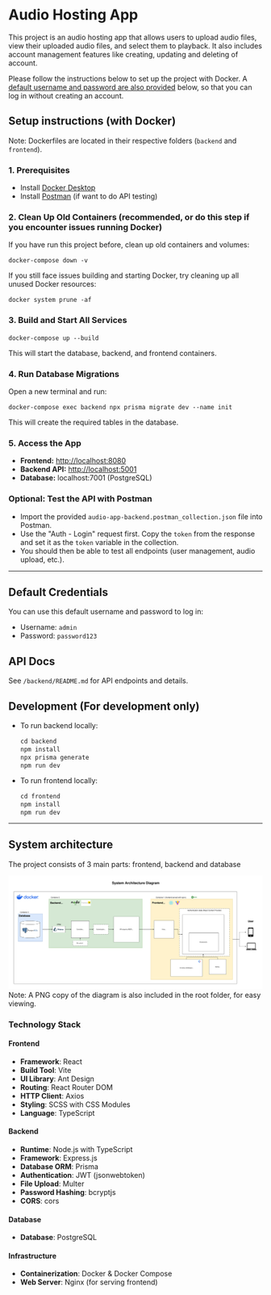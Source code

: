 # Audio Hosting App

This project is an audio hosting app that allows users to upload audio files, view their uploaded audio files, and select them to playback. It also includes account management features like creating, updating and deleting of account.

Please follow the instructions below to set up the project with Docker. A [default username and password are also provided](##default-credentials) below, so that you can log in without creating an account.

## Setup instructions (with Docker)

Note: Dockerfiles are located in their respective folders (`backend` and `frontend`).

### 1. Prerequisites

- Install [Docker Desktop](https://www.docker.com/products/docker-desktop/)
- Install [Postman](https://www.postman.com/downloads/) (if want to do API testing)

### 2. Clean Up Old Containers (recommended, or do this step if you encounter issues running Docker)

If you have run this project before, clean up old containers and volumes:

```
docker-compose down -v
```

If you still face issues building and starting Docker, try cleaning up all unused Docker resources:

```
docker system prune -af
```

### 3. Build and Start All Services

```
docker-compose up --build
```

This will start the database, backend, and frontend containers.

### 4. Run Database Migrations

Open a new terminal and run:

```
docker-compose exec backend npx prisma migrate dev --name init
```

This will create the required tables in the database.

### 5. Access the App

- **Frontend:** [http://localhost:8080](http://localhost:8080)
- **Backend API:** [http://localhost:5001](http://localhost:5001)
- **Database:** localhost:7001 (PostgreSQL)

### Optional: Test the API with Postman

- Import the provided `audio-app-backend.postman_collection.json` file into Postman.
- Use the "Auth - Login" request first. Copy the `token` from the response and set it as the `token` variable in the collection.
- You should then be able to test all endpoints (user management, audio upload, etc.).

---

## Default Credentials

You can use this default username and password to log in:

- Username: `admin`
- Password: `password123`

## API Docs

See `/backend/README.md` for API endpoints and details.

## Development (For development only)

- To run backend locally:
  ```
  cd backend
  npm install
  npx prisma generate
  npm run dev
  ```
- To run frontend locally:
  ```
  cd frontend
  npm install
  npm run dev
  ```

---

## System architecture

The project consists of 3 main parts: frontend, backend and database

![System Architecture](./system-architecture.svg)
Note: A PNG copy of the diagram is also included in the root folder, for easy viewing.

### Technology Stack

#### Frontend

- **Framework**: React
- **Build Tool**: Vite
- **UI Library**: Ant Design
- **Routing**: React Router DOM
- **HTTP Client**: Axios
- **Styling**: SCSS with CSS Modules
- **Language**: TypeScript

#### Backend

- **Runtime**: Node.js with TypeScript
- **Framework**: Express.js
- **Database ORM**: Prisma
- **Authentication**: JWT (jsonwebtoken)
- **File Upload**: Multer
- **Password Hashing**: bcryptjs
- **CORS**: cors

#### Database

- **Database**: PostgreSQL

#### Infrastructure

- **Containerization**: Docker & Docker Compose
- **Web Server**: Nginx (for serving frontend)
